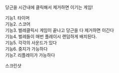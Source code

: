 당근을 시간내에 클릭해서 제거하면 이기는 게임!

기능1. 타이머 <BR>
기능2. 스코어 <BR>
기능3. 벌레클릭시 게임이 끝나고 당근을 다 제거하면 이긴다 <BR>
기능4. 벌레들이 매번 플레이시 랜덤하게 배치된다.<BR>
기능5. 각각의 사운드가 있다<BR>
기능6. 중지가 가능하다 <BR>
기능7. 리플레이가 가능하다<BR>


스크린샷
